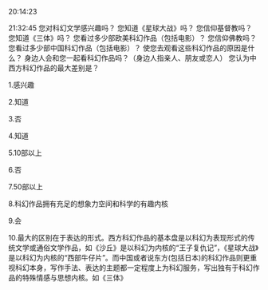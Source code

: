  20:14:23

 21:32:45
您对科幻文学感兴趣吗？
您知道《星球大战》吗？
您信仰基督教吗？
您知道《三体》吗？
您看过多少部欧美科幻作品（包括电影）？
您信仰佛教吗？
您看过多少部中国科幻作品（包括电影）？
使您去观看这些科幻作品的原因是什么？
身边人会和您一起看科幻作品吗？（身边人指亲人、朋友或恋人）
您认为中西方科幻作品的最大差别是？


1.感兴趣

2.知道

3.否

4.知道

5.10部以上

6.否

7.50部以上

8.科幻作品拥有充足的想象力空间和科学的有趣内核

9.会

10.最大的区别在于表达的形式。西方科幻作品的基本盘是以科幻为表现形式的传统文学或通俗文学作品，如《沙丘》是以科幻为内核的“王子复仇记”，《星球大战》是以科幻为内核的“西部牛仔片”。而中国或者说东方(包括日本)的科幻作品则更重视科幻本身，写作手法、表达的主题都一定程度上为科幻服务，写出独有于科幻作品的特殊情感与思想内核。如《三体》

